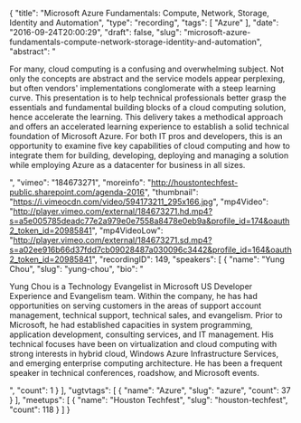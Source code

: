 {
  "title": "Microsoft Azure Fundamentals: Compute, Network, Storage, Identity and Automation",
  "type": "recording",
  "tags": [
    "Azure"
  ],
  "date": "2016-09-24T20:00:29",
  "draft": false,
  "slug": "microsoft-azure-fundamentals-compute-network-storage-identity-and-automation",
  "abstract": "<p>For many, cloud computing is a confusing and overwhelming subject. Not only the concepts are abstract and the service models appear perplexing, but often vendors' implementations conglomerate with a steep learning curve. This presentation is to help technical professionals better grasp the essentials and fundamental building blocks of a cloud computing solution, hence accelerate the learning. This delivery takes a methodical approach and offers an accelerated learning experience to establish a solid technical foundation of Microsoft Azure. For both IT pros and developers, this is an opportunity to examine five key capabilities of cloud computing and how to integrate them for building, developing, deploying and managing a solution while employing Azure as a datacenter for business in all sizes.</p>",
  "vimeo": "184673271",
  "moreinfo": "http://houstontechfest-public.sharepoint.com/agenda-2016",
  "thumbnail": "https://i.vimeocdn.com/video/594173211_295x166.jpg",
  "mp4Video": "http://player.vimeo.com/external/184673271.hd.mp4?s=a5e005785deadc77e2a979e0e7558a8478e0eb9a&profile_id=174&oauth2_token_id=20985841",
  "mp4VideoLow": "http://player.vimeo.com/external/184673271.sd.mp4?s=a02ee916b66d37fdd7cb09028487a030096c3442&profile_id=164&oauth2_token_id=20985841",
  "recordingID": 149,
  "speakers": [
    {
      "name": "Yung Chou",
      "slug": "yung-chou",
      "bio": "<p>Yung Chou is a Technology Evangelist in Microsoft US Developer Experience and Evangelism team. Within the company, he has had opportunities on serving customers in the areas of support account management, technical support, technical sales, and evangelism. Prior to Microsoft, he had established capacities in system programming, application development, consulting services, and IT management. His technical focuses have been on virtualization and cloud computing with strong interests in hybrid cloud, Windows Azure Infrastructure Services, and emerging enterprise computing architecture. He has been a frequent speaker in technical conferences, roadshow, and Microsoft events.</p>",
      "count": 1
    }
  ],
  "ugtvtags": [
    {
      "name": "Azure",
      "slug": "azure",
      "count": 37
    }
  ],
  "meetups": [
    {
      "name": "Houston Techfest",
      "slug": "houston-techfest",
      "count": 118
    }
  ]
}